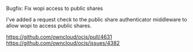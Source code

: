 Bugfix: Fix wopi access to public shares

I've added a request check to the public share authenticator middleware to allow wopi to access public shares.

https://github.com/owncloud/ocis/pull/4631
https://github.com/owncloud/ocis/issues/4382
